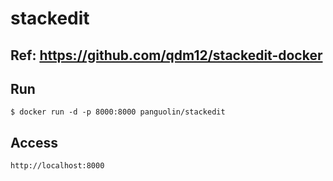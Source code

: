 # stackedit

## Ref: https://github.com/qdm12/stackedit-docker

## Run
```
$ docker run -d -p 8000:8000 panguolin/stackedit
```

## Access
```
http://localhost:8000
```
